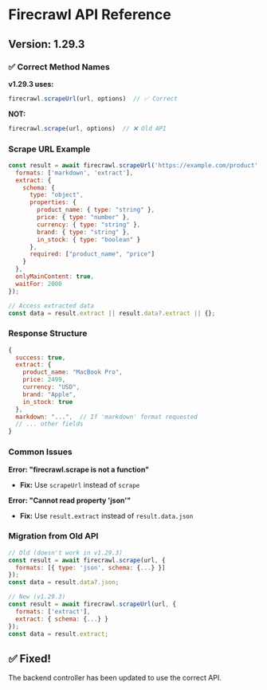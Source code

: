 # Firecrawl API Reference

## Version: 1.29.3

### ✅ Correct Method Names

**v1.29.3 uses:**
```javascript
firecrawl.scrapeUrl(url, options)  // ✅ Correct
```

**NOT:**
```javascript
firecrawl.scrape(url, options)  // ❌ Old API
```

### Scrape URL Example

```javascript
const result = await firecrawl.scrapeUrl('https://example.com/product', {
  formats: ['markdown', 'extract'],
  extract: {
    schema: {
      type: "object",
      properties: {
        product_name: { type: "string" },
        price: { type: "number" },
        currency: { type: "string" },
        brand: { type: "string" },
        in_stock: { type: "boolean" }
      },
      required: ["product_name", "price"]
    }
  },
  onlyMainContent: true,
  waitFor: 2000
});

// Access extracted data
const data = result.extract || result.data?.extract || {};
```

### Response Structure

```javascript
{
  success: true,
  extract: {
    product_name: "MacBook Pro",
    price: 2499,
    currency: "USD",
    brand: "Apple",
    in_stock: true
  },
  markdown: "...",  // If 'markdown' format requested
  // ... other fields
}
```

### Common Issues

**Error: "firecrawl.scrape is not a function"**
- **Fix:** Use `scrapeUrl` instead of `scrape`

**Error: "Cannot read property 'json'"**
- **Fix:** Use `result.extract` instead of `result.data.json`

### Migration from Old API

```javascript
// Old (doesn't work in v1.29.3)
const result = await firecrawl.scrape(url, {
  formats: [{ type: 'json', schema: {...} }]
});
const data = result.data?.json;

// New (v1.29.3)
const result = await firecrawl.scrapeUrl(url, {
  formats: ['extract'],
  extract: { schema: {...} }
});
const data = result.extract;
```

## ✅ Fixed!

The backend controller has been updated to use the correct API.
